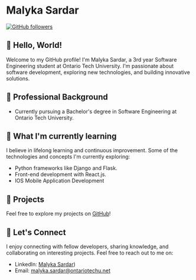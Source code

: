 # Malyka Sardar

[![GitHub followers](https://img.shields.io/github/followers/malykasardar.svg?style=social)](https://github.com/malykasardar)


## 👋 Hello, World!

Welcome to my GitHub profile! I'm Malyka Sardar, a 3rd year Software Engineering student at Ontario Tech University. I'm passionate about software development, exploring new technologies, and building innovative solutions.

## 💼 Professional Background

- Currently pursuing a Bachelor's degree in Software Engineering at Ontario Tech University.

## 🌱 What I'm currently learning

I believe in lifelong learning and continuous improvement. Some of the technologies and concepts I'm currently exploring:

- Python frameworks like Django and Flask.
- Front-end development with React.js.
- IOS Mobile Application Development 


## 🚀 Projects

Feel free to explore my projects on [GitHub](https://github.com/malykasardar)!

## 💬 Let's Connect

I enjoy connecting with fellow developers, sharing knowledge, and collaborating on interesting projects. Feel free to reach out to me on:

- LinkedIn: [Malyka Sardar](https://www.linkedin.com/in/malyka-sardar-6299441a2/))
- Email: malyka.sardar@ontariotechu.net
